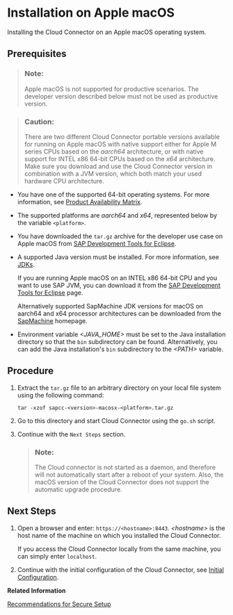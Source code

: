 <!-- loio6c3eec1350e04d4fab801263e26ad939 -->

# Installation on Apple macOS

Installing the Cloud Connector on an Apple macOS operating system.



## Prerequisites

> ### Note:  
> Apple macOS is not supported for productive scenarios. The developer version described below must not be used as productive version.

> ### Caution:  
> There are two different Cloud Connector portable versions available for running on Apple macOS with native support either for Apple M series CPUs based on the *aarch64* architecture, or with native support for INTEL x86 64-bit CPUs based on the *x64* architecture. Make sure you download and use the Cloud Connector version in combination with a JVM version, which both match your used hardware CPU architecture.

-   You have one of the supported 64-bit operating systems. For more information, see [Product Availability Matrix](prerequisites-e23f776.md#loioe23f776e4d594fdbaeeb1196d47bbcc0__matrix).
-   The supported platforms are *aarch64* and *x64*, represented below by the variable `<platform>`.
-   You have downloaded the `tar.gz` archive for the developer use case on Apple macOS from [SAP Development Tools for Eclipse](https://tools.hana.ondemand.com/#cloud).
-   A supported Java version must be installed. For more information, see [JDKs](prerequisites-e23f776.md#loioe23f776e4d594fdbaeeb1196d47bbcc0__jdk).

    If you are running Apple macOS on an INTEL x86 64-bit CPU and you want to use SAP JVM, you can download it from the [SAP Development Tools for Eclipse](https://tools.hana.ondemand.com/#cloud) page.

    Alternatively supported SapMachine JDK versions for macOS on aarch64 and x64 processor architectures can be downloaded from the [SapMachine](https://sapmachine.io) homepage.

-   Environment variable *<JAVA\_HOME\>* must be set to the Java installation directory so that the `bin` subdirectory can be found. Alternatively, you can add the Java installation's `bin` subdirectory to the *<PATH\>* variable.



## Procedure

1.  Extract the `tar.gz` file to an arbitrary directory on your local file system using the following command:

    ```
    tar -xzof sapcc-<version>-macosx-<platform>.tar.gz 
    ```

2.  Go to this directory and start Cloud Connector using the `go.sh` script.

3.  Continue with the `Next Steps` section.

    > ### Note:  
    > The Cloud connector is not started as a daemon, and therefore will not automatically start after a reboot of your system. Also, the macOS version of the Cloud Connector does not support the automatic upgrade procedure.




## Next Steps

1.  Open a browser and enter: `https://<hostname>:8443`. *<hostname\>* is the host name of the machine on which you installed the Cloud Connector.

    If you access the Cloud Connector locally from the same machine, you can simply enter `localhost`.

2.  Continue with the initial configuration of the Cloud Connector, see [Initial Configuration](initial-configuration-db9170a.md).

**Related Information**  


[Recommendations for Secure Setup](recommendations-for-secure-setup-e7ea82a.md "For the Connectivity service and the Cloud Connector, you should apply the following guidelines to guarantee the highest level of security for these components.")

